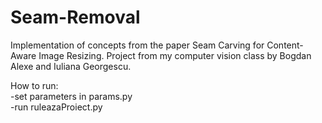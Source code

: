 # Seam-Removal
Implementation of concepts from the paper Seam Carving for Content-Aware Image Resizing. Project from my computer vision class by Bogdan Alexe and Iuliana Georgescu.             

How to run:  
-set parameters in params.py  
-run ruleazaProiect.py  
